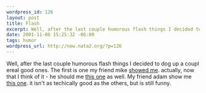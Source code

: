 ```yaml
--- 
wordpress_id: 126
layout: post
title: Flash
excerpt: Well, after the last couple humorous flash things I decided to dog up a coupl ereal good ones. The first is one my friend mike showed me. actually, now that I think of it - he should me this one as well. My friend adam show me this one. it i...
date: 2001-11-06 15:25:32 -06:00
tags: humor
wordpress_url: http://new.nata2.org/?p=126
---
```

Well, after the last couple humorous flash things I decided to dog up a coupl ereal good ones. The first is one my friend mike <a href="http://www.donniedarko.com">showed me</a>. actually, now that I think of it - he should me <a href="http://www.requiemforadream.com">this one</a> as well. My friend adam show me <a href="http://stuff.shell-provider.net/binbash/swf/dengdeng.swf">this one</a>. it isn't as techically good as the others, but is still funny.

